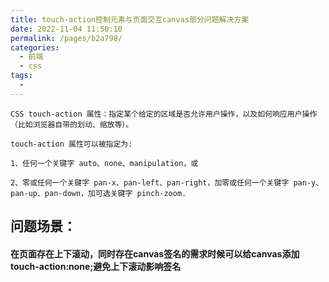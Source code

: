 ```yaml
---
title: touch-action控制元素与页面交互canvas部分问题解决方案
date: 2022-11-04 11:50:10
permalink: /pages/b2a798/
categories:
  - 前端
  - css
tags:
  - 
---
```

```text
CSS touch-action 属性：指定某个给定的区域是否允许用户操作，以及如何响应用户操作 （比如浏览器自带的划动、缩放等）。

touch-action 属性可以被指定为:

1、任何一个关键字 auto、none、manipulation，或

2、零或任何一个关键字 pan-x、pan-left、pan-right，加零或任何一个关键字 pan-y、pan-up、pan-down，加可选关键字 pinch-zoom.
```
## 问题场景：
#### 在页面存在上下滚动，同时存在canvas签名的需求时候可以给canvas添加touch-action:none;避免上下滚动影响签名
